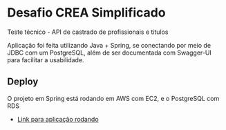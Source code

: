 # Desafio CREA Simplificado

Teste técnico - API de castrado de profissionais e titulos

Aplicação foi feita utilizando Java + Spring, se conectando por meio de JDBC com um PostgreSQL, além de ser documentada com Swagger-UI para facilitar a usabilidade.

## Deploy
O projeto em Spring está rodando em AWS com EC2, e o PostgreSQL com RDS 
 
 - [Link para aplicação rodando  ](http://ec2-18-222-221-229.us-east-2.compute.amazonaws.com:8080/swagger-ui/index.html)
